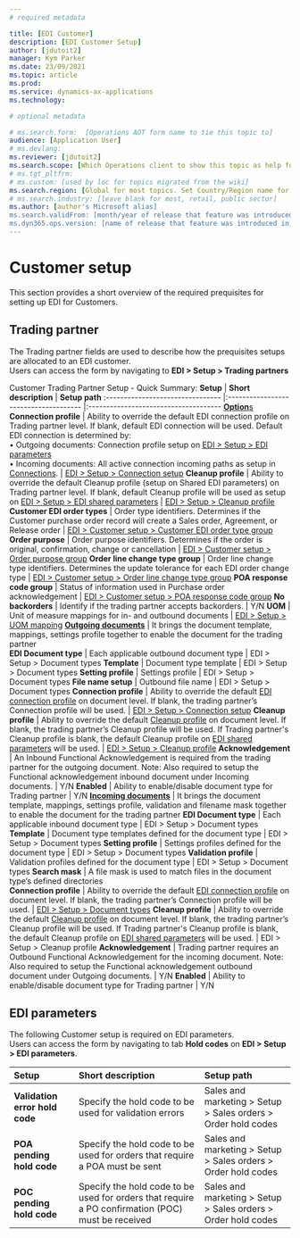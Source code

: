 ```yaml
---
# required metadata

title: [EDI Customer]
description: [EDI Customer Setup]
author: [jdutoit2]
manager: Kym Parker
ms.date: 23/09/2021
ms.topic: article
ms.prod: 
ms.service: dynamics-ax-applications
ms.technology: 

# optional metadata

# ms.search.form:  [Operations AOT form name to tie this topic to]
audience: [Application User]
# ms.devlang: 
ms.reviewer: [jdutoit2]
ms.search.scope: [Which Operations client to show this topic as help for, to be set by content strategist, see list here: https://microsoft.sharepoint.com/teams/DynDoc/_layouts/15/WopiFrame.aspx?sourcedoc={23419e1c-eb64-42e9-aa9b-79875b428718}&action=edit&wd=target%28Core%20Dynamics%20AX%20CP%20requirements%2Eone%7C4CC185C0%2DEFAA%2D42CD%2D94B9%2D8F2A45E7F61A%2FVersions%20list%20for%20docs%20topics%7CC14BE630%2D5151%2D49D6%2D8305%2D554B5084593C%2F%29]
# ms.tgt_pltfrm: 
# ms.custom: [used by loc for topics migrated from the wiki]
ms.search.region: [Global for most topics. Set Country/Region name for localizations]
# ms.search.industry: [leave blank for most, retail, public sector]
ms.author: [author's Microsoft alias]
ms.search.validFrom: [month/year of release that feature was introduced in, in format yyyy-mm-dd]
ms.dyn365.ops.version: [name of release that feature was introduced in, see list here: https://microsoft.sharepoint.com/teams/DynDoc/_layouts/15/WopiFrame.aspx?sourcedoc={23419e1c-eb64-42e9-aa9b-79875b428718}&action=edit&wd=target%28Core%20Dynamics%20AX%20CP%20requirements%2Eone%7C4CC185C0%2DEFAA%2D42CD%2D94B9%2D8F2A45E7F61A%2FVersions%20list%20for%20docs%20topics%7CC14BE630%2D5151%2D49D6%2D8305%2D554B5084593C%2F%29]
---
```


# Customer setup
This section provides a short overview of the required prequisites for setting up EDI for Customers. <br>

## Trading partner
The Trading partner fields are used to describe how the prequisites setups are allocated to an EDI customer. <br>
Users can access the form by navigating to **EDI > Setup > Trading partners** <br>

Customer Trading Partner Setup - Quick Summary:
**Setup** 	                      | **Short description**                 | **Setup path**
:-------------------------------- |:------------------------------------- |:-------------------------------------
<ins>**Option**s</ins>		
**Connection profile**            |	Ability to override the default EDI connection profile on Trading partner level. If blank, default EDI connection will be used. Default EDI connection is determined by: <br> • Outgoing documents: Connection profile setup on [EDI > Setup > EDI parameters](../../CORE/Setup/EDI%20parameters.md) <br> • Incoming documents: All active connection incoming paths as setup in [Connections](../../CORE/Setup/Connection%20setup.md). | [EDI > Setup > Connection setup](../../CORE/Setup/Connection%20setup.md)
**Cleanup profile**	              | Ability to override the default Cleanup profile (setup on Shared EDI parameters) on Trading partner level. If blank, default Cleanup profile will be used as setup on [EDI > Setup > EDI shared parameters](../../CORE/Setup/EDI%20shared%20parameters.md) | [EDI > Setup > Cleanup profile](../../CORE/Setup/Cleanup%20profile.md)
**Customer EDI order types**      |	Order type identifiers. Determines if the Customer purchase order record will create a Sales order, Agreement, or Release order  |	[EDI > Customer setup > Customer EDI order type group](CUSTOMER%20SETUP/Purchase%20order%20types.md)
**Order purpose**                 |	Order purpose identifiers. Determines if the order is original, confirmation, change or cancellation     | 	[EDI > Customer setup > Order purpose group](CUSTOMER%20SETUP/Order%20purpose%20group.md)
**Order line change type group**  |	Order line change type identifiers. Determines the update tolerance for each EDI order change type       | [EDI > Customer setup > Order line change type group](CUSTOMER%20SETUP/Order%20line%20change%20type%20group.md)
**POA response code group**       |	Status of information used in Purchase order acknowledgement	                                           | [EDI > Customer setup > POA response code group](CUSTOMER%20SETUP/POA%20response%20code%20group.md)
**No backorders**                 |	Identify if the trading partner accepts backorders.                                                      | Y/N
**UOM**                           |	Unit of measure mappings for in- and outbound documents	                                                 | [EDI > Setup > UOM mapping](../../CORE/Setup/UOM%20mapping.md)
<ins>**Outgoing documents**</ins> |	It brings the document template, mappings, settings profile together to enable the document for the trading partner <br>
**EDI Document type**             |	Each applicable outbound document type	                                                                 | EDI > Setup > Document types
**Template**                      |	Document type template		                                                                               | EDI > Setup > Document types
**Setting profile**               |	Settings profile		                                                                                     | EDI > Setup > Document types
**File name setup**               |	Outbound file name		                                                                                   | EDI > Setup > Document types
**Connection profile**            |	Ability to override the default [EDI connection profile](../../CORE/Setup/Connection%20setup.md) on document level. If blank, the trading partner’s Connection profile will be used. |	[EDI > Setup > Connection setup](../../CORE/Setup/Connection%20setup.md)
**Cleanup profile**               |	Ability to override the default [Cleanup profile](../../CORE/Setup/Cleanup%20profile.md) on document level. If blank, the trading partner’s Cleanup profile will be used. If Trading partner's Cleanup profile is blank, the default Cleanup profile on [EDI shared parameters](../../CORE/Setup/EDI%20shared%20parameters.md) will be used.  |	[EDI > Setup > Cleanup profile](../../CORE/Setup/Cleanup%20profile.md)
**Acknowledgement**	              | An Inbound Functional Acknowledgement is required from the trading partner for the outgoing document. Note: Also required to setup the Functional acknowledgement inbound document under Incoming documents.  |	Y/N
**Enabled**                       | Ability to enable/disable document type for Trading partner	| Y/N
<ins>**Incoming documents**</ins> |	It brings the document template, mappings, settings profile, validation and filename mask together to enable the document for the trading partner
**EDI Document type**             |	Each applicable inbound document type	                                                                   | EDI > Setup > Document types
**Template**                      |	Document type templates defined for the document type                                                    | EDI > Setup > Document types
**Setting profile**               |	Settings profiles defined for the document type                                                          | EDI > Setup > Document types
**Validation profile**            | Validation profiles defined for the document type		                                                     | EDI > Setup > Document types
**Search mask**                   |	A file mask is used to match files in the document type’s defined directories	
**Connection profile**            |	Ability to override the default [EDI connection profile](../../CORE/Setup/Connection%20setup.md) on document level. If blank, the trading partner’s Connection profile will be used.   | [EDI > Setup > Document types](../../CORE/Setup/Connection%20setup.md)
**Cleanup profile**               |	Ability to override the default [Cleanup profile](../../CORE/Setup/Cleanup%20profile.md) on document level. If blank, the trading partner’s Cleanup profile will be used. If Trading partner's Cleanup profile is blank, the default Cleanup profile on [EDI shared parameters](../../CORE/Setup/EDI%20shared%20parameters.md) will be used. |	EDI > Setup > Cleanup profile
**Acknowledgement**	              | Trading partner requires an Outbound Functional Acknowledgement for the incoming document. Note: Also required to setup the Functional acknowledgement outbound document under Outgoing documents.  | Y/N
**Enabled**                       |	Ability to enable/disable document type for Trading partner	                                              | Y/N

## EDI parameters
The following Customer setup is required on EDI parameters. <br>
Users can access the form by navigating to tab **Hold codes** on **EDI > Setup > EDI parameters**.

**Setup** 	                      | **Short description**                 | **Setup path**
:-------------------------------- |:------------------------------------- |:-------------------------------------
**Validation error hold code**    |	Specify the hold code to be used for validation errors                      | Sales and marketing > Setup > Sales orders > Order hold codes
**POA pending hold code**         |	Specify the hold code to be used for orders that require a POA must be sent | Sales and marketing > Setup > Sales orders > Order hold codes
**POC pending hold code**         |	Specify the hold code to be used for orders that require a PO confirmation (POC) must be received | Sales and marketing > Setup > Sales orders > Order hold codes
